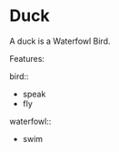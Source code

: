 # Duck
A duck is a Waterfowl Bird.

Features:

 bird::

   * speak
   * fly

 waterfowl::

   * swim